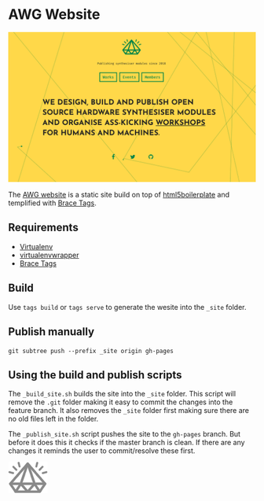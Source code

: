 # AWG Website

![](preview_index.png?v=4&s=200)

The [AWG website](http://waveguides.com.au) is a static site build on top of [html5boilerplate](https://github.com/h5bp/html5-boilerplate) and templified with [Brace Tags](https://github.com/braceio/tags).

## Requirements
- [Virtualenv](https://pypi.python.org/pypi/virtualenv)
- [virtualenvwrapper](https://pypi.python.org/pypi/virtualenvwrapper/)
- [Brace Tags](https://pypi.python.org/pypi/brace-tags/1.0.3)

## Build

Use `tags build` or `tags serve` to generate the wesite into the `_site` folder.

## Publish manually

    git subtree push --prefix _site origin gh-pages

## Using the build and publish scripts

The `_build_site.sh` builds the site into the `_site` folder. This script will remove the `.git` folder making it easy to commit the changes into the feature branch. It also removes the `_site` folder first making sure there are no old files left in the folder.

The `_publish_site.sh` script pushes the site to the `gh-pages` branch. But before it does this it checks if the master branch is clean. If there are any changes it reminds the user to commit/resolve these first.

![WaveGuides](https://github.com/waveguides/awg-graphics/raw/master/logos/awg/awg_diamond_gitfooter-grey.png)
